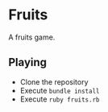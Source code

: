 Fruits
======

A fruits game.

Playing
-------

* Clone the repository
* Execute ```bundle install```
* Execute ```ruby fruits.rb```